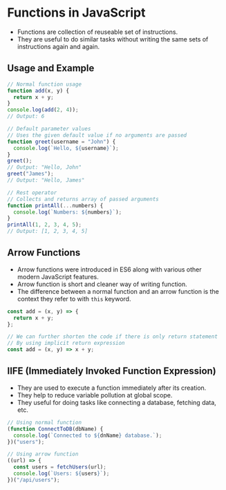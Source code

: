 # Functions in JavaScript

- Functions are collection of reuseable set of instructions.
- They are useful to do similar tasks without writing the same sets of instructions again and again.

## Usage and Example

```js
// Normal function usage
function add(x, y) {
  return x + y;
}
console.log(add(2, 4));
// Output: 6

// Default parameter values
// Uses the given default value if no arguments are passed
function greet(username = "John") {
  console.log(`Hello, ${username}`);
}
greet();
// Output: "Hello, John"
greet("James");
// Output: "Hello, James"

// Rest operator
// Collects and returns array of passed arguments
function printAll(...numbers) {
  console.log(`Numbers: ${numbers}`);
}
printAll(1, 2, 3, 4, 5);
// Output: [1, 2, 3, 4, 5]
```

## Arrow Functions

- Arrow functions were introduced in ES6 along with various other modern JavaScript features.
- Arrow function is short and cleaner way of writing function.
- The difference between a normal function and an arrow function is the context they refer to with `this` keyword.

```js
const add = (x, y) => {
  return x + y;
};

// We can further shorten the code if there is only return statement
// By using implicit return expression
const add = (x, y) => x + y;
```

## IIFE (Immediately Invoked Function Expression)

- They are used to execute a function immediately after its creation.
- They help to reduce variable pollution at global scope.
- They useful for doing tasks like connecting a database, fetching data, etc.

```js
// Using normal function
(function ConnectToDB(dbName) {
  console.log(`Connected to ${dnName} database.`);
})("users");

// Using arrow function
((url) => {
  const users = fetchUsers(url);
  console.log(`Users: ${users}`);
})("/api/users");
```
